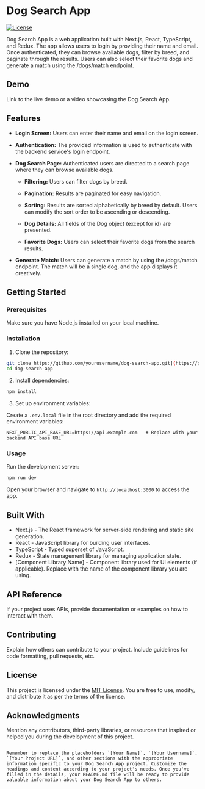 # Dog Search App

[![License](https://img.shields.io/badge/License-MIT-blue.svg)](LICENSE)

Dog Search App is a web application built with Next.js, React, TypeScript, and Redux. The app allows users to login by providing their name and email. Once authenticated, they can browse available dogs, filter by breed, and paginate through the results. Users can also select their favorite dogs and generate a match using the /dogs/match endpoint.

## Demo

Link to the live demo or a video showcasing the Dog Search App.

## Features

- **Login Screen:** Users can enter their name and email on the login screen.

- **Authentication:** The provided information is used to authenticate with the backend service's login endpoint.

- **Dog Search Page:** Authenticated users are directed to a search page where they can browse available dogs.

  - **Filtering:** Users can filter dogs by breed.

  - **Pagination:** Results are paginated for easy navigation.

  - **Sorting:** Results are sorted alphabetically by breed by default. Users can modify the sort order to be ascending or descending.

  - **Dog Details:** All fields of the Dog object (except for id) are presented.

  - **Favorite Dogs:** Users can select their favorite dogs from the search results.

- **Generate Match:** Users can generate a match by using the /dogs/match endpoint. The match will be a single dog, and the app displays it creatively.

## Getting Started

### Prerequisites

Make sure you have Node.js installed on your local machine.

### Installation

1. Clone the repository:

```bash
git clone https://github.com/yourusername/dog-search-app.git](https://github.com/rravula22/findogy.git
cd dog-search-app
```

2. Install dependencies:

```bash
npm install
```

3. Set up environment variables:

Create a `.env.local` file in the root directory and add the required environment variables:

```plaintext
NEXT_PUBLIC_API_BASE_URL=https://api.example.com   # Replace with your backend API base URL
```

### Usage

Run the development server:

```bash
npm run dev
```

Open your browser and navigate to `http://localhost:3000` to access the app.

## Built With

- Next.js - The React framework for server-side rendering and static site generation.
- React - JavaScript library for building user interfaces.
- TypeScript - Typed superset of JavaScript.
- Redux - State management library for managing application state.
- [Component Library Name] - Component library used for UI elements (if applicable). Replace with the name of the component library you are using.

## API Reference

If your project uses APIs, provide documentation or examples on how to interact with them.

## Contributing

Explain how others can contribute to your project. Include guidelines for code formatting, pull requests, etc.

## License

This project is licensed under the [MIT License](LICENSE). You are free to use, modify, and distribute it as per the terms of the license.

## Acknowledgments

Mention any contributors, third-party libraries, or resources that inspired or helped you during the development of this project.
```

Remember to replace the placeholders `[Your Name]`, `[Your Username]`, `[Your Project URL]`, and other sections with the appropriate information specific to your Dog Search App project. Customize the headings and content according to your project's needs. Once you've filled in the details, your README.md file will be ready to provide valuable information about your Dog Search App to others.
